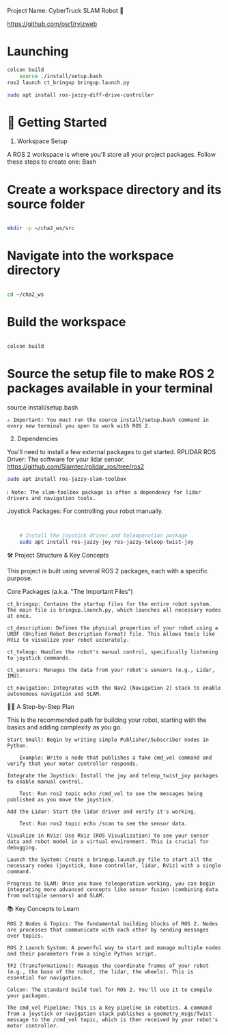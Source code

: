 Project Name: CyberTruck SLAM Robot 🤖

https://github.com/osrf/rvizweb

# Launching
```bash
colcon build 
    source ./install/setup.bash
ros2 launch ct_bringup bringup.launch.py

sudo apt install ros-jazzy-diff-drive-controller

```

# 🚀 Getting Started

1. Workspace Setup

A ROS 2 workspace is where you'll store all your project packages. Follow these steps to create one:
Bash

# Create a workspace directory and its source folder
```bash

mkdir -p ~/cha2_ws/src
```
# Navigate into the workspace directory
```bash

cd ~/cha2_ws
```
# Build the workspace
```bash

colcon build
```
# Source the setup file to make ROS 2 packages available in your terminal
source install/setup.bash

    ⚠️ Important: You must run the source install/setup.bash command in every new terminal you open to work with ROS 2.

2. Dependencies

You'll need to install a few external packages to get started.
    RPLIDAR ROS Driver: The software for your lidar sensor.
    https://github.com/Slamtec/rplidar_ros/tree/ros2
```bash
sudo apt install ros-jazzy-slam-toolbox
```
    ℹ️ Note: The slam-toolbox package is often a dependency for lidar drivers and navigation tools.

Joystick Packages: For controlling your robot manually.
```bash


    # Install the joystick driver and teleoperation package
    sudo apt install ros-jazzy-joy ros-jazzy-teleop-twist-joy
```
🛠️ Project Structure & Key Concepts

This project is built using several ROS 2 packages, each with a specific purpose.

Core Packages (a.k.a. "The Important Files")

    ct_bringup: Contains the startup files for the entire robot system. The main file is bringup.launch.py, which launches all necessary nodes at once. 

    ct_description: Defines the physical properties of your robot using a URDF (Unified Robot Description Format) file. This allows tools like RViz to visualize your robot accurately. 

    ct_teleop: Handles the robot's manual control, specifically listening to joystick commands.

    ct_sensors: Manages the data from your robot's sensors (e.g., Lidar, IMU).

    ct_navigation: Integrates with the Nav2 (Navigation 2) stack to enable autonomous navigation and SLAM.

👨‍🏫 A Step-by-Step Plan

This is the recommended path for building your robot, starting with the basics and adding complexity as you go.

    Start Small: Begin by writing simple Publisher/Subscriber nodes in Python.

        Example: Write a node that publishes a fake cmd_vel command and verify that your motor controller responds.

    Integrate the Joystick: Install the joy and teleop_twist_joy packages to enable manual control.

        Test: Run ros2 topic echo /cmd_vel to see the messages being published as you move the joystick.

    Add the Lidar: Start the lidar driver and verify it's working.

        Test: Run ros2 topic echo /scan to see the sensor data.

    Visualize in RViz: Use RViz (ROS Visualization) to see your sensor data and robot model in a virtual environment. This is crucial for debugging.

    Launch the System: Create a bringup.launch.py file to start all the necessary nodes (joystick, base controller, lidar, RViz) with a single command.

    Progress to SLAM: Once you have teleoperation working, you can begin integrating more advanced concepts like sensor fusion (combining data from multiple sensors) and SLAM.

📚 Key Concepts to Learn

    ROS 2 Nodes & Topics: The fundamental building blocks of ROS 2. Nodes are processes that communicate with each other by sending messages over topics.

    ROS 2 Launch System: A powerful way to start and manage multiple nodes and their parameters from a single Python script.

    TF2 (Transformations): Manages the coordinate frames of your robot (e.g., the base of the robot, the lidar, the wheels). This is essential for navigation.

    Colcon: The standard build tool for ROS 2. You'll use it to compile your packages.

    The cmd_vel Pipeline: This is a key pipeline in robotics. A command from a joystick or navigation stack publishes a geometry_msgs/Twist message to the /cmd_vel topic, which is then received by your robot's motor controller.